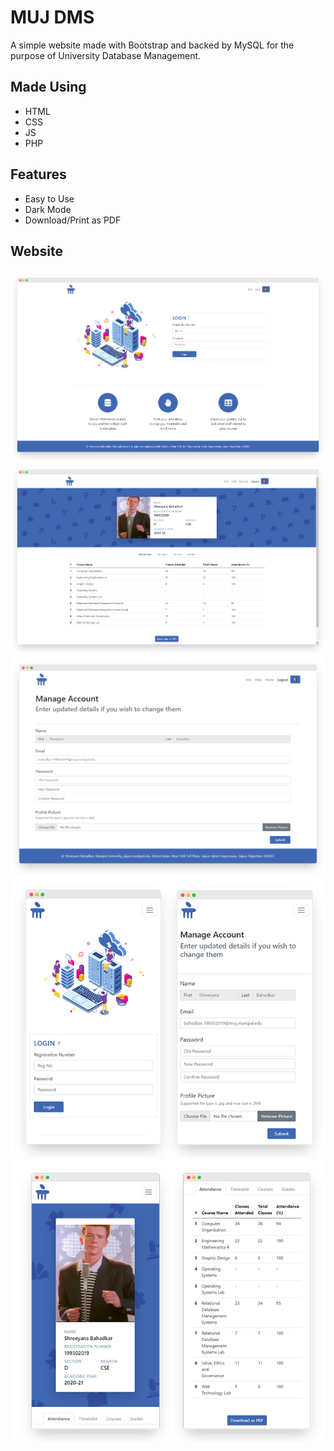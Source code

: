 # MUJ DMS

A simple website made with Bootstrap and backed by MySQL for the purpose of University Database Management.

## Made Using 
* HTML
* CSS
* JS
* PHP

## Features
* Easy to Use 
* Dark Mode
* Download/Print as PDF

## Website

![Screenshot1](ss/desk.png)
![Screenshot2](ss/desk-home.png)
![Screenshot3](ss/desk-man.png)
![Screenshot4](ss/pho1.png)
![Screenshot5](ss/pho2.png)







